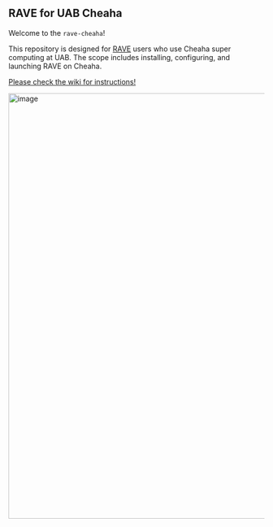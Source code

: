 ## RAVE for UAB Cheaha

Welcome to the `rave-cheaha`!

This repository is designed for [RAVE](https://rave.wiki/) users who use Cheaha super computing at UAB. The scope includes installing, configuring, and launching RAVE on Cheaha. 

[Please check the wiki for instructions!](https://github.com/rave-ieeg/rave-cheaha/wiki)

<img width="837" alt="image" src="https://github.com/rave-ieeg/rave-cheaha/assets/8163576/22fef96f-458b-426e-880e-88841e02c095">

